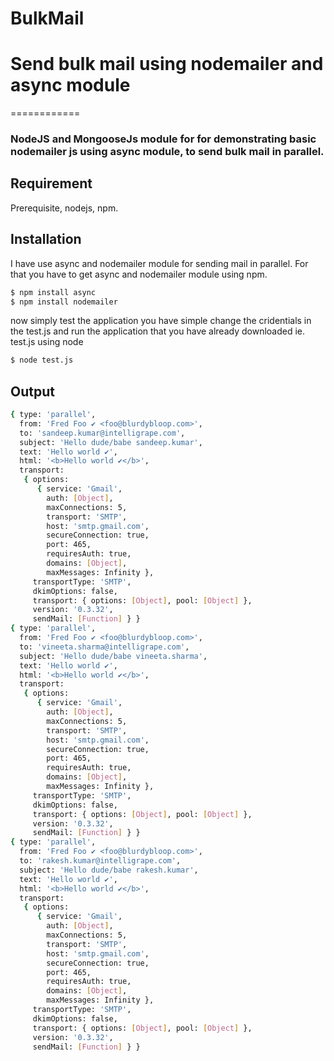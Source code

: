 BulkMail
========

Send bulk mail using nodemailer and async module
==============
============
### NodeJS  and MongooseJs module for for demonstrating basic nodemailer js using async module, to send bulk mail in parallel.

Requirement
------------
Prerequisite, nodejs, npm.

Installation
------------
I have use async and nodemailer module for sending mail in parallel. For that you have to get async and nodemailer module using npm.

``` bash
$ npm install async
$ npm install nodemailer
```
now simply test the application you have simple change the cridentials in the test.js and run the application that you have already downloaded ie.
test.js using node

``` bash
$ node test.js 
```
Output
-------

``` bash
{ type: 'parallel',
  from: 'Fred Foo ✔ <foo@blurdybloop.com>',
  to: 'sandeep.kumar@intelligrape.com',
  subject: 'Hello dude/babe sandeep.kumar',
  text: 'Hello world ✔',
  html: '<b>Hello world ✔</b>',
  transport: 
   { options: 
      { service: 'Gmail',
        auth: [Object],
        maxConnections: 5,
        transport: 'SMTP',
        host: 'smtp.gmail.com',
        secureConnection: true,
        port: 465,
        requiresAuth: true,
        domains: [Object],
        maxMessages: Infinity },
     transportType: 'SMTP',
     dkimOptions: false,
     transport: { options: [Object], pool: [Object] },
     version: '0.3.32',
     sendMail: [Function] } }
{ type: 'parallel',
  from: 'Fred Foo ✔ <foo@blurdybloop.com>',
  to: 'vineeta.sharma@intelligrape.com',
  subject: 'Hello dude/babe vineeta.sharma',
  text: 'Hello world ✔',
  html: '<b>Hello world ✔</b>',
  transport: 
   { options: 
      { service: 'Gmail',
        auth: [Object],
        maxConnections: 5,
        transport: 'SMTP',
        host: 'smtp.gmail.com',
        secureConnection: true,
        port: 465,
        requiresAuth: true,
        domains: [Object],
        maxMessages: Infinity },
     transportType: 'SMTP',
     dkimOptions: false,
     transport: { options: [Object], pool: [Object] },
     version: '0.3.32',
     sendMail: [Function] } }
{ type: 'parallel',
  from: 'Fred Foo ✔ <foo@blurdybloop.com>',
  to: 'rakesh.kumar@intelligrape.com',
  subject: 'Hello dude/babe rakesh.kumar',
  text: 'Hello world ✔',
  html: '<b>Hello world ✔</b>',
  transport: 
   { options: 
      { service: 'Gmail',
        auth: [Object],
        maxConnections: 5,
        transport: 'SMTP',
        host: 'smtp.gmail.com',
        secureConnection: true,
        port: 465,
        requiresAuth: true,
        domains: [Object],
        maxMessages: Infinity },
     transportType: 'SMTP',
     dkimOptions: false,
     transport: { options: [Object], pool: [Object] },
     version: '0.3.32',
     sendMail: [Function] } }

```

[NodeJS]: http://nodejs.org

